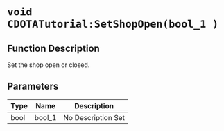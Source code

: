 # `void CDOTATutorial:SetShopOpen(bool_1 )`
## Function Description
Set the shop open or closed.
## Parameters
Type|Name|Description
--|--|--
bool|bool_1|No Description Set
